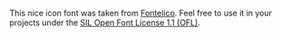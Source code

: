 This nice icon font was taken from [Fontelico](http://fontello.github.io/fontelico.font/demo.html). Feel free to use it in your projects under the [SIL Open Font License 1.1 (OFL)](http://scripts.sil.org/cms/scripts/page.php?site_id=nrsi&id=OFL).
